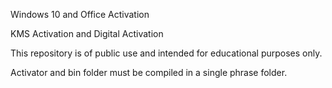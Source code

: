 Windows 10 and Office Activation

KMS Activation and Digital Activation

This repository is of public use and intended for educational purposes only.

Activator and bin folder must be compiled in a single phrase folder.
